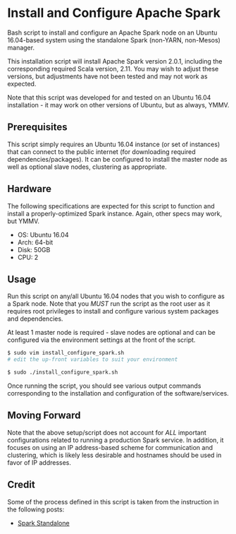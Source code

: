 # Install and Configure Apache Spark

Bash script to install and configure an Apache Spark node on an Ubuntu 16.04-based system using the
standalone Spark (non-YARN, non-Mesos) manager.

This installation script will install Apache Spark version 2.0.1, including the corresponding required
Scala version, 2.11. You may wish to adjust these versions, but adjustments have not been tested and
may not work as expected.

Note that this script was developed for and tested on an Ubuntu 16.04 installation - it may work on
other versions of Ubuntu, but as always, YMMV.

## Prerequisites

This script simply requires an Ubuntu 16.04 instance (or set of instances) that can connect to the
public internet (for downloading required dependencies/packages). It can be configured to install
the master node as well as optional slave nodes, clustering as appropriate.

## Hardware

The following specifications are expected for this script to function and install a properly-optimized
Spark instance. Again, other specs may work, but YMMV.

* OS: Ubuntu 16.04
* Arch: 64-bit
* Disk: 50GB
* CPU: 2

## Usage

Run this script on any/all Ubuntu 16.04 nodes that you wish to configure as a Spark node. Note that you
*MUST* run the script as the root user as it requires root privileges to install and configure various
system packages and dependencies.

At least 1 master node is required - slave nodes are optional and can be configured via the environment
settings at the front of the script.

```bash
$ sudo vim install_configure_spark.sh
# edit the up-front variables to suit your environment

$ sudo ./install_configure_spark.sh
```

Once running the script, you should see various output commands corresponding to the installation and
configuration of the software/services.

## Moving Forward

Note that the above setup/script does not account for *ALL* important configurations related to running
a production Spark service. In addition, it focuses on using an IP address-based scheme for communication
and clustering, which is likely less desirable and hostnames should be used in favor of IP addresses.

## Credit

Some of the process defined in this script is taken from the instruction in the following posts:

* [Spark Standalone](https://spark.apache.org/docs/latest/spark-standalone.html)

